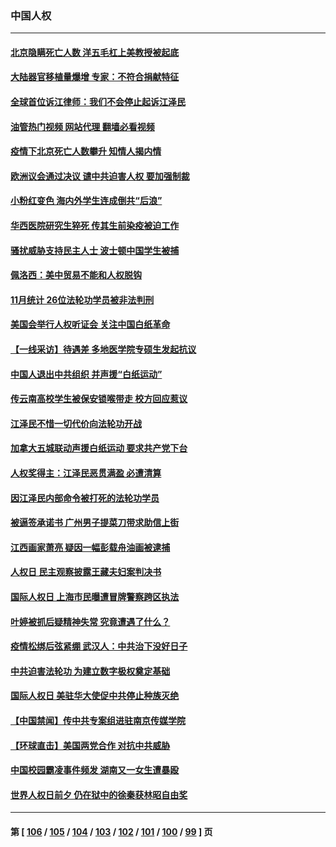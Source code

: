 ### 中国人权
---
#### [北京隐瞒死亡人数 洋五毛杠上美教授被起底](../../pages/ncid278/n13886904.md?12190445) 
#### [大陆器官移植量爆增 专家：不符合捐献特征](../../pages/ncid278/n13886405.md?12190445) 
#### [全球首位诉江律师：我们不会停止起诉江泽民](../../pages/ncid278/n13886803.md?12190445) 
#### [油管热门视频 网站代理 翻墙必看视频](http://138.2.39.72:81/youtube.html?epic-marker?12190445)
#### [疫情下北京死亡人数攀升 知情人揭内情](../../pages/ncid278/n13886705.md?12190445) 
#### [欧洲议会通过决议 谴中共迫害人权 要加强制裁](../../pages/ncid278/n13885670.md?12190445) 
#### [小粉红变色 海内外学生连成倒共“后浪”](../../pages/ncid278/n13885674.md?12190445) 
#### [华西医院研究生猝死 传其生前染疫被迫工作](../../pages/ncid278/n13885113.md?12190445) 
#### [骚扰威胁支持民主人士 波士顿中国学生被捕](../../pages/ncid278/n13884868.md?12190445) 
#### [佩洛西：美中贸易不能和人权脱钩](../../pages/ncid278/n13884884.md?12190445) 
#### [11月统计 26位法轮功学员被非法判刑](../../pages/ncid278/n13884724.md?12190445) 
#### [美国会举行人权听证会 关注中国白纸革命](../../pages/ncid278/n13884258.md?12190445) 
#### [【一线采访】待遇差 多地医学院专硕生发起抗议](../../pages/ncid278/n13883914.md?12190445) 
#### [中国人退出中共组织 并声援“白纸运动”](../../pages/ncid278/n13882714.md?12190445) 
#### [传云南高校学生被保安锁喉带走 校方回应惹议](../../pages/ncid278/n13883844.md?12190445) 
#### [江泽民不惜一切代价向法轮功开战](../../pages/ncid278/n13883332.md?12190445) 
#### [加拿大五城联动声援白纸运动 要求共产党下台](../../pages/ncid278/n13883075.md?12190445) 
#### [人权奖得主：江泽民恶贯满盈 必遭清算](../../pages/ncid278/n13882937.md?12190445) 
#### [因江泽民内部命令被打死的法轮功学员](../../pages/ncid278/n13877409.md?12190445) 
#### [被逼签承诺书 广州男子提菜刀带求助信上街](../../pages/ncid278/n13882547.md?12190445) 
#### [江西画家萧亮 疑因一幅彭载舟油画被逮捕](../../pages/ncid278/n13882723.md?12190445) 
#### [人权日 民主观察披露王藏夫妇案判决书](../../pages/ncid278/n13882517.md?12190445) 
#### [国际人权日 上海市民曝遭冒牌警察跨区执法](../../pages/ncid278/n13882447.md?12190445) 
#### [叶婷被抓后疑精神失常 究竟遭遇了什么？](../../pages/ncid278/n13882350.md?12190445) 
#### [疫情松绑后弦紧绷 武汉人：中共治下没好日子](../../pages/ncid278/n13882348.md?12190445) 
#### [中共迫害法轮功 为建立数字极权奠定基础](../../pages/ncid278/n13882266.md?12190445) 
#### [国际人权日 美驻华大使促中共停止种族灭绝](../../pages/ncid278/n13882332.md?12190445) 
#### [【中国禁闻】传中共专案组进驻南京传媒学院](../../pages/ncid278/n13882283.md?12190445) 
#### [【环球直击】美国两党合作 对抗中共威胁](../../pages/ncid278/n13882284.md?12190445) 
#### [中国校园霸凌事件频发 湖南又一女生遭暴殴](../../pages/ncid278/n13882168.md?12190445) 
#### [世界人权日前夕 仍在狱中的徐秦获林昭自由奖](../../pages/ncid278/n13881950.md?12190445) 

---
#### 第 [ [106](./106.md?12190445) / [105](./105.md?12190445) / [104](./104.md?12190445) / [103](./103.md?12190445) / [102](./102.md?12190445) / [101](./101.md?12190445) / [100](./100.md?12190445) / [99](./99.md?12190445) ] 页
